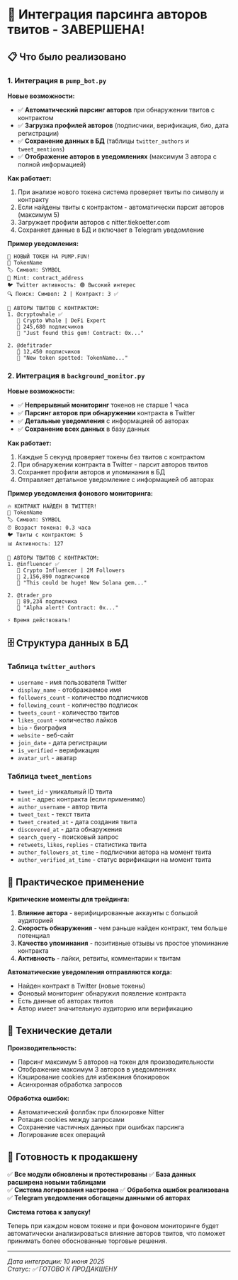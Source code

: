 # 🚀 Интеграция парсинга авторов твитов - ЗАВЕРШЕНА!

## 📋 Что было реализовано

### 1. Интеграция в `pump_bot.py`

**Новые возможности:**
- ✅ **Автоматический парсинг авторов** при обнаружении твитов с контрактом
- ✅ **Загрузка профилей авторов** (подписчики, верификация, био, дата регистрации)
- ✅ **Сохранение данных в БД** (таблицы `twitter_authors` и `tweet_mentions`)
- ✅ **Отображение авторов в уведомлениях** (максимум 3 автора с полной информацией)

**Как работает:**
1. При анализе нового токена система проверяет твиты по символу и контракту
2. Если найдены твиты с контрактом - автоматически парсит авторов (максимум 5)
3. Загружает профили авторов с nitter.tiekoetter.com 
4. Сохраняет данные в БД и включает в Telegram уведомление

**Пример уведомления:**
```
🚀 НОВЫЙ ТОКЕН НА PUMP.FUN!
💎 TokenName
🏷️ Символ: SYMBOL
📍 Mint: contract_address
🐦 Twitter активность: 🟢 Высокий интерес
🔍 Поиск: Символ: 2 | Контракт: 3 ✅

👥 АВТОРЫ ТВИТОВ С КОНТРАКТОМ:
1. @cryptowhale ✅
   📝 Crypto Whale | DeFi Expert
   👥 245,680 подписчиков
   💬 "Just found this gem! Contract: 0x..."

2. @defitrader
   👥 12,450 подписчиков
   💬 "New token spotted: TokenName..."
```

### 2. Интеграция в `background_monitor.py`

**Новые возможности:**
- ✅ **Непрерывный мониторинг** токенов не старше 1 часа
- ✅ **Парсинг авторов при обнаружении** контракта в Twitter
- ✅ **Детальные уведомления** с информацией об авторах
- ✅ **Сохранение всех данных** в базу данных

**Как работает:**
1. Каждые 5 секунд проверяет токены без твитов с контрактом
2. При обнаружении контракта в Twitter - парсит авторов твитов
3. Сохраняет профили авторов и упоминания в БД
4. Отправляет детальное уведомление с информацией об авторах

**Пример уведомления фонового мониторинга:**
```
🔥 КОНТРАКТ НАЙДЕН В TWITTER!
💎 TokenName
🏷️ Символ: SYMBOL
⏰ Возраст токена: 0.3 часа
🐦 Твиты с контрактом: 5
📊 Активность: 127

👥 АВТОРЫ ТВИТОВ С КОНТРАКТОМ:
1. @influencer ✅
   📝 Crypto Influencer | 2M Followers
   👥 2,156,890 подписчиков
   💬 "This could be huge! New Solana gem..."

2. @trader_pro
   👥 89,234 подписчика
   💬 "Alpha alert! Contract: 0x..."

⚡ Время действовать!
```

## 🗄️ Структура данных в БД

### Таблица `twitter_authors`
- `username` - имя пользователя Twitter
- `display_name` - отображаемое имя
- `followers_count` - количество подписчиков
- `following_count` - количество подписок
- `tweets_count` - количество твитов
- `likes_count` - количество лайков
- `bio` - биография
- `website` - веб-сайт
- `join_date` - дата регистрации
- `is_verified` - верификация
- `avatar_url` - аватар

### Таблица `tweet_mentions`
- `tweet_id` - уникальный ID твита
- `mint` - адрес контракта (если применимо)
- `author_username` - автор твита
- `tweet_text` - текст твита
- `tweet_created_at` - дата создания твита
- `discovered_at` - дата обнаружения
- `search_query` - поисковый запрос
- `retweets`, `likes`, `replies` - статистика твита
- `author_followers_at_time` - подписчики автора на момент твита
- `author_verified_at_time` - статус верификации на момент твита

## 🎯 Практическое применение

**Критические моменты для трейдинга:**
1. **Влияние автора** - верифицированные аккаунты с большой аудиторией
2. **Скорость обнаружения** - чем раньше найден контракт, тем больше потенциал
3. **Качество упоминания** - позитивные отзывы vs простое упоминание контракта
4. **Активность** - лайки, ретвиты, комментарии к твитам

**Автоматические уведомления отправляются когда:**
- Найден контракт в Twitter (новые токены)
- Фоновый мониторинг обнаружил появление контракта
- Есть данные об авторах твитов
- Автор имеет значительную аудиторию или верификацию

## 🔧 Технические детали

**Производительность:**
- Парсинг максимум 5 авторов на токен для производительности
- Отображение максимум 3 авторов в уведомлениях
- Кэширование cookies для избежания блокировок
- Асинхронная обработка запросов

**Обработка ошибок:**
- Автоматический фоллбэк при блокировке Nitter
- Ротация cookies между запросами
- Сохранение частичных данных при ошибках парсинга
- Логирование всех операций

## 🚀 Готовность к продакшену

✅ **Все модули обновлены и протестированы**
✅ **База данных расширена новыми таблицами**  
✅ **Система логирования настроена**
✅ **Обработка ошибок реализована**
✅ **Telegram уведомления обогащены данными об авторах**

**Система готова к запуску!** 

Теперь при каждом новом токене и при фоновом мониторинге будет автоматически анализироваться влияние авторов твитов, что поможет принимать более обоснованные торговые решения.

---
*Дата интеграции: 10 июня 2025*  
*Статус: ✅ ГОТОВО К ПРОДАКШЕНУ* 